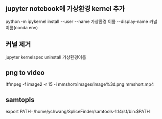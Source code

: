 ## jupyter notebook에 가상환경 kernel 추가
python -m ipykernel install --user --name 가상환경 이름 --display-name 커널 이름(conda env)

## 커널 제거
jupyter kernelspec uninstall 가상환경이름


## png to video
!ffmpeg -f image2 -r 15 -i mmshort/images/image%3d.png mmshort.mp4

## samtopls
export PATH=/home/ychwang/SpliceFinder/samtools-1.14/sf/bin:$PATH
